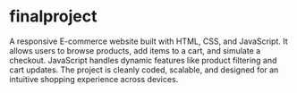 # finalproject
A responsive E-commerce website built with HTML, CSS, and JavaScript. It allows users to browse products, add items to a cart, and simulate a checkout. JavaScript handles dynamic features like product filtering and cart updates. The project is cleanly coded, scalable, and designed for an intuitive shopping experience across devices.
